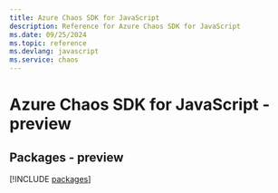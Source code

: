 ```yaml
---
title: Azure Chaos SDK for JavaScript
description: Reference for Azure Chaos SDK for JavaScript
ms.date: 09/25/2024
ms.topic: reference
ms.devlang: javascript
ms.service: chaos
---
```

# Azure Chaos SDK for JavaScript - preview
## Packages - preview
[!INCLUDE [packages](chaos-index.md)]